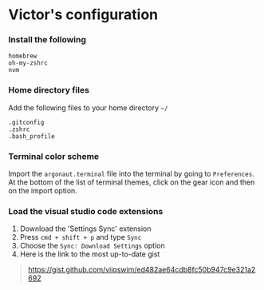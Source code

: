 # Victor's configuration

### Install the following
```
homebrew
oh-my-zshrc
nvm
```

### Home directory files
Add the following files to your home directory `~/`
```
.gitconfig
.zshrc
.bash_profile
```

### Terminal color scheme
Import the `argonaut.terminal` file into the terminal by going to `Preferences`. At the bottom of the list of terminal themes, click on the gear icon and then on the import option.

### Load the visual studio code extensions
1. Download the 'Settings Sync' extension
2. Press `cmd + shift + p` and type `Sync`
3. Choose the `Sync: Download Settings` option
4. Here is the link to the most up-to-date gist
> https://gist.github.com/viiqswim/ed482ae64cdb8fc50b947c9e321a2692
